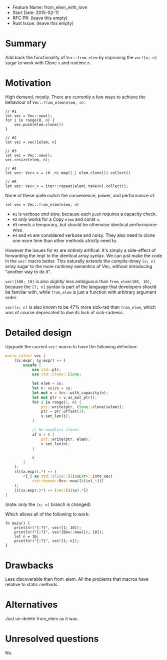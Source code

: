 - Feature Name: from_elem_with_love
- Start Date: 2015-02-11
- RFC PR: (leave this empty)
- Rust Issue: (leave this empty)

# Summary

Add back the functionality of `Vec::from_elem` by improving the `vec![x; n]` sugar to work with Clone `x` and runtime `n`.

# Motivation

High demand, mostly. There are currently a few ways to achieve the behaviour of `Vec::from_elem(elem, n)`:

```
// #1
let vec = Vec::new();
for i in range(0, n) {
    vec.push(elem.clone())
}
```

```
// #2
let vec = vec![elem; n]
```

```
// #3
let vec = Vec::new();
vec.resize(elem, n);
```

```
// #4
let vec: Vec<_> = (0..n).map(|_| elem.clone()).collect()
```

```
// #5
let vec: Vec<_> = iter::repeat(elem).take(n).collect();
```

None of these quite match the convenience, power, and performance of:

```
let vec = Vec::from_elem(elem, n)
```

* `#1` is verbose *and* slow, because each `push` requires a capacity check.
* `#2` only works for a Copy `elem` and const `n`.
* `#3` needs a temporary, but should be otherwise identical performance-wise.
* `#4` and `#5` are considered verbose and noisy. They also need to clone one more 
time than other methods *strictly* need to.

However the issues for `#2` are *entirely* artifical. It's simply a side-effect of 
forwarding the impl to the identical array syntax. We can just make the code in the 
`vec!` macro better. This naturally extends the compile-timey `[x; n]` array sugar 
to the more runtimey semantics of Vec, without introducing "another way to do it".

`vec![100; 10]` is also *slightly* less ambiguous than `from_elem(100, 10)`, 
because the `[T; n]` syntax is part of the language that developers should be
familiar with, while `from_elem` is just a function with arbitrary argument order.

`vec![x; n]` is also known to be 47% more sick-rad than `from_elem`, which was
of course deprecated to due its lack of sick-radness.

# Detailed design

Upgrade the current `vec!` macro to have the following definition:

```rust
macro_rules! vec {
    ($x:expr; $y:expr) => (
        unsafe {
            use std::ptr;
            use std::clone::Clone;

            let elem = $x;
            let n: usize = $y;
            let mut v = Vec::with_capacity(n);
            let mut ptr = v.as_mut_ptr();
            for i in range(1, n) {
                ptr::write(ptr, Clone::clone(&elem));
                ptr = ptr.offset(1);
                v.set_len(i);
            }

            // No needless clones
            if n > 0 {
                ptr::write(ptr, elem);
                v.set_len(n);
            }

            v
        }
    );
    ($($x:expr),*) => (
        <[_] as std::slice::SliceExt>::into_vec(
            std::boxed::Box::new([$($x),*]))
    );
    ($($x:expr,)*) => (vec![$($x),*])
}
```

(note: only the `[x; n]` branch is changed)

Which allows all of the following to work:

```
fn main() {
    println!("{:?}", vec![1; 10]);
    println!("{:?}", vec![Box::new(1); 10]);
    let n = 10;
    println!("{:?}", vec![1; n]);
}
```

# Drawbacks

Less discoverable than from_elem. All the problems that macros have relative to static methods.

# Alternatives

Just un-delete from_elem as it was.

# Unresolved questions

No.

